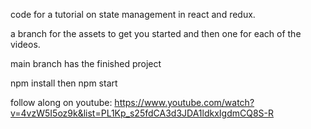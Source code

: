 code for a tutorial on state management in react and redux.

a branch for the assets to get you started and then one for each of the videos.

main branch has the finished project

npm install then npm start

follow along on youtube:
https://www.youtube.com/watch?v=4vzW5I5oz9k&list=PL1Kp_s25fdCA3d3JDA1ldkxIgdmCQ8S-R
